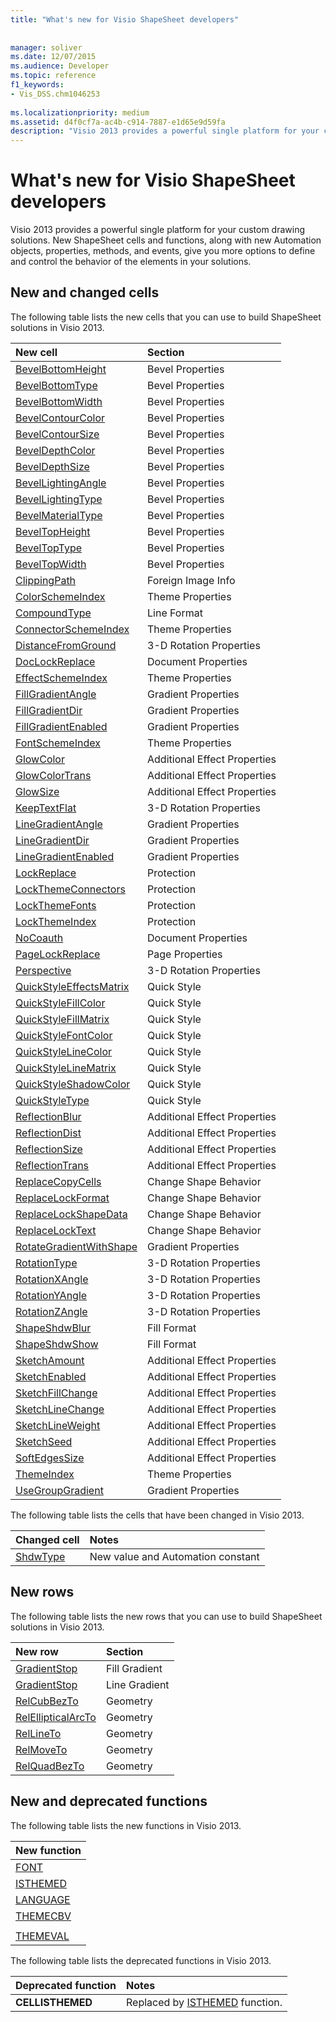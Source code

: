 ```yaml
---
title: "What's new for Visio ShapeSheet developers"
 
 
manager: soliver
ms.date: 12/07/2015
ms.audience: Developer
ms.topic: reference
f1_keywords:
- Vis_DSS.chm1046253
 
ms.localizationpriority: medium
ms.assetid: d4f0cf7a-ac4b-c914-7887-e1d65e9d59fa
description: "Visio 2013 provides a powerful single platform for your custom drawing solutions. New ShapeSheet cells and functions, along with new Automation objects, properties, methods, and events, give you more options to define and control the behavior of the elements in your solutions."
---
```


# What's new for Visio ShapeSheet developers

Visio 2013 provides a powerful single platform for your custom drawing solutions. New ShapeSheet cells and functions, along with new Automation objects, properties, methods, and events, give you more options to define and control the behavior of the elements in your solutions.
  
## New and changed cells
<a name="vis15_WhatsNew_Cells"> </a>

The following table lists the new cells that you can use to build ShapeSheet solutions in Visio 2013.
  
|**New cell**|**Section**|
|:-----|:-----|
|[BevelBottomHeight](bevelbottomheight-cell-bevel-properties-section.md) <br/> |Bevel Properties  <br/> |
|[BevelBottomType](bevelbottomtype-cell-bevel-properties-section.md) <br/> |Bevel Properties  <br/> |
|[BevelBottomWidth](bevelbottomwidth-cell-bevel-properties-section.md) <br/> |Bevel Properties  <br/> |
|[BevelContourColor](bevelcontourcolor-cell-bevel-properties-section.md) <br/> |Bevel Properties  <br/> |
|[BevelContourSize](bevelcontoursize-cell-bevel-properties-section.md) <br/> |Bevel Properties  <br/> |
|[BevelDepthColor](beveldepthcolor-cell-bevel-properties-section.md) <br/> |Bevel Properties  <br/> |
|[BevelDepthSize](beveldepthsize-cell-bevel-properties-section.md) <br/> |Bevel Properties  <br/> |
|[BevelLightingAngle](bevellightingangle-cell-bevel-properties-section.md) <br/> |Bevel Properties  <br/> |
|[BevelLightingType](bevellightingtype-cell-bevel-properties-section.md) <br/> |Bevel Properties  <br/> |
|[BevelMaterialType](bevelmaterialtype-cell-bevel-properties-section.md) <br/> |Bevel Properties  <br/> |
|[BevelTopHeight](beveltopheight-cell-bevel-properties-section.md) <br/> |Bevel Properties  <br/> |
|[BevelTopType](beveltoptype-cell-bevel-properties-section.md) <br/> |Bevel Properties  <br/> |
|[BevelTopWidth](beveltopwidth-cell-bevel-properties-section.md) <br/> |Bevel Properties  <br/> |
|[ClippingPath](clippingpath-cell-foreign-image-info-section.md) <br/> |Foreign Image Info  <br/> |
|[ColorSchemeIndex](colorschemeindex-cell-theme-properties-section.md) <br/> |Theme Properties  <br/> |
|[CompoundType](compoundtype-cell-line-format-section.md) <br/> |Line Format  <br/> |
|[ConnectorSchemeIndex](connectorschemeindex-cell-theme-properties-section.md) <br/> |Theme Properties  <br/> |
|[DistanceFromGround](distancefromground-cell-3-d-rotation-properties.md) <br/> |3-D Rotation Properties  <br/> |
|[DocLockReplace](doclockreplace-cell-document-properties-section.md) <br/> |Document Properties  <br/> |
|[EffectSchemeIndex](effectschemeindex-cell-theme-properties-section.md) <br/> |Theme Properties  <br/> |
|[FillGradientAngle](fillgradientangle-cell-gradient-properties-section.md) <br/> |Gradient Properties  <br/> |
|[FillGradientDir](fillgradientdir-cell-gradient-properties-section.md) <br/> |Gradient Properties  <br/> |
|[FillGradientEnabled](fillgradientenabled-cell-gradient-properties-section.md) <br/> |Gradient Properties  <br/> |
|[FontSchemeIndex](fontschemeindex-cell-theme-properties-section.md) <br/> |Theme Properties  <br/> |
|[GlowColor](glowcolor-cell-additional-effect-properties-section.md) <br/> |Additional Effect Properties  <br/> |
|[GlowColorTrans](glowcolortrans-cell-additional-effect-properties-section.md) <br/> |Additional Effect Properties  <br/> |
|[GlowSize](glowsize-cell-additional-effect-properties-section.md) <br/> |Additional Effect Properties  <br/> |
|[KeepTextFlat](keeptextflat-cell-3-d-rotation-properties-section.md) <br/> |3-D Rotation Properties  <br/> |
|[LineGradientAngle](linegradientangle-cell-gradient-properties-section.md) <br/> |Gradient Properties  <br/> |
|[LineGradientDir](linegradientdir-cell-gradient-properties-section.md) <br/> |Gradient Properties  <br/> |
|[LineGradientEnabled](linegradientenabled-cell-gradient-properties-section.md) <br/> |Gradient Properties  <br/> |
|[LockReplace](lockreplace-cell-protection-section.md) <br/> |Protection  <br/> |
|[LockThemeConnectors](lockthemeconnectors-cell-protection-section.md) <br/> |Protection  <br/> |
|[LockThemeFonts](lockthemefonts-cell-protection-section.md) <br/> |Protection  <br/> |
|[LockThemeIndex](lockthemeindex-cell-protection-section.md) <br/> |Protection  <br/> |
|[NoCoauth](nocoauth-cell-document-properties-section.md) <br/> |Document Properties  <br/> |
|[PageLockReplace](pagelockreplace-cell-page-properties-section.md) <br/> |Page Properties  <br/> |
|[Perspective](perspective-cell-3-d-rotation-properties-section.md) <br/> |3-D Rotation Properties  <br/> |
|[QuickStyleEffectsMatrix](quickstyleeffectsmatrix-cell-quick-style-section.md) <br/> |Quick Style  <br/> |
|[QuickStyleFillColor](quickstylefillcolor-cell-quick-style-section.md) <br/> |Quick Style  <br/> |
|[QuickStyleFillMatrix](quickstylefillmatrix-cell-quick-style-section.md) <br/> |Quick Style  <br/> |
|[QuickStyleFontColor](quickstylefontcolor-cell-quick-style-section.md) <br/> |Quick Style  <br/> |
|[QuickStyleLineColor](quickstylelinecolor-cell-quick-style-section.md) <br/> |Quick Style  <br/> |
|[QuickStyleLineMatrix](quickstylelinematrix-cell-quick-style-section.md) <br/> |Quick Style  <br/> |
|[QuickStyleShadowColor](quickstyleshadowcolor-cell-quick-style-section.md) <br/> |Quick Style  <br/> |
|[QuickStyleType](quickstyletype-cell-quick-style-section.md) <br/> |Quick Style  <br/> |
|[ReflectionBlur](reflectionblur-cell-additional-effect-properties-section.md) <br/> |Additional Effect Properties  <br/> |
|[ReflectionDist](reflectiondist-cell-additional-effect-properties-section.md) <br/> |Additional Effect Properties  <br/> |
|[ReflectionSize](reflectionsize-cell-additional-effect-properties-section.md) <br/> |Additional Effect Properties  <br/> |
|[ReflectionTrans](reflectiontrans-cell-additional-effect-properties-section.md) <br/> |Additional Effect Properties  <br/> |
|[ReplaceCopyCells](replacecopycells-cell-change-shape-behavior-section.md) <br/> |Change Shape Behavior  <br/> |
|[ReplaceLockFormat](replacelockformat-cell-change-shape-behavior-section.md) <br/> |Change Shape Behavior  <br/> |
|[ReplaceLockShapeData](replacelockshapedata-cell-change-shape-behavior-section.md) <br/> |Change Shape Behavior  <br/> |
|[ReplaceLockText](replacelocktext-cell-change-shape-behavior-section.md) <br/> |Change Shape Behavior  <br/> |
|[RotateGradientWithShape](rotategradientwithshape-cell-gradient-properties-section.md) <br/> |Gradient Properties  <br/> |
|[RotationType](rotationtype-cell-3-d-rotation-properties-section.md) <br/> |3-D Rotation Properties  <br/> |
|[RotationXAngle](rotationxangle-cell-3-d-rotation-properties-section.md) <br/> |3-D Rotation Properties  <br/> |
|[RotationYAngle](rotationyangle-cell-3-d-rotation-properties-section.md) <br/> |3-D Rotation Properties  <br/> |
|[RotationZAngle](rotationzangle-cell-3-d-rotation-properties-section.md) <br/> |3-D Rotation Properties  <br/> |
|[ShapeShdwBlur](shapeshdwblur-cell-fill-format-section.md) <br/> |Fill Format  <br/> |
|[ShapeShdwShow](shapeshdwshow-cell-fill-format-section.md) <br/> |Fill Format  <br/> |
|[SketchAmount](sketchamount-cell-additional-effect-properties-section.md) <br/> |Additional Effect Properties  <br/> |
|[SketchEnabled](sketchenabled-cell-additional-effect-properties-section.md) <br/> |Additional Effect Properties  <br/> |
|[SketchFillChange](sketchfillchange-cell-additional-effect-properties-section.md) <br/> |Additional Effect Properties  <br/> |
|[SketchLineChange](sketchlinechange-cell-additional-effect-properties-section.md) <br/> |Additional Effect Properties  <br/> |
|[SketchLineWeight](sketchlineweight-cell-additional-effect-properties-section.md) <br/> |Additional Effect Properties  <br/> |
|[SketchSeed](sketchseed-cell-additional-effect-properties-section.md) <br/> |Additional Effect Properties  <br/> |
|[SoftEdgesSize](softedgessize-cell-additional-effect-properties-section.md) <br/> |Additional Effect Properties  <br/> |
|[ThemeIndex](themeindex-cell-theme-properties-section.md) <br/> |Theme Properties  <br/> |
|[UseGroupGradient](usegroupgradient-cell-gradient-properties-section.md) <br/> |Gradient Properties  <br/> |
   
The following table lists the cells that have been changed in Visio 2013.
  
|**Changed cell**|**Notes**|
|:-----|:-----|
|[ShdwType](shdwtype-cell-page-properties-section.md) <br/> |New value and Automation constant  <br/> |
   
## New rows
<a name="vis15_WhatsNew_Rows"> </a>

The following table lists the new rows that you can use to build ShapeSheet solutions in Visio 2013.
  
|**New row**|**Section**|
|:-----|:-----|
|[GradientStop](gradient-stop-row-fill-gradient-section.md) <br/> |Fill Gradient  <br/> |
|[GradientStop](gradient-stop-row-line-gradient-section.md) <br/> |Line Gradient  <br/> |
|[RelCubBezTo](relcubbezto-row-geometry-section.md) <br/> |Geometry  <br/> |
|[RelEllipticalArcTo](relellipticalarcto-row-geometry-section.md) <br/> |Geometry  <br/> |
|[RelLineTo](rellineto-row-geometry-section.md) <br/> |Geometry  <br/> |
|[RelMoveTo](relmoveto-row-geometry-section.md) <br/> |Geometry  <br/> |
|[RelQuadBezTo](relquadbezto-row-geometry-section.md) <br/> |Geometry  <br/> |
   
## New and deprecated functions
<a name="vis15_WhatsNew_Functions"> </a>

The following table lists the new functions in Visio 2013.
  
|**New function**|
|:-----|
|[FONT](font-function.md) <br/> |
|[ISTHEMED](isthemed-function.md) <br/> |
|[LANGUAGE](language-function.md) <br/> |
|[THEMECBV](themecbv-function.md) <br/> |
||
|[THEMEVAL](themeval-function.md) <br/> |
   
The following table lists the deprecated functions in Visio 2013.
  
|**Deprecated function**|**Notes**|
|:-----|:-----|
|**CELLISTHEMED** <br/> |Replaced by [ISTHEMED](isthemed-function.md) function.  <br/> |
   

